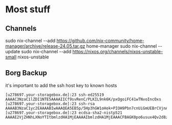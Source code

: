 # Most stuff

## Channels
sudo nix-channel --add https://github.com/nix-community/home-manager/archive/release-24.05.tar.gz home-manager
sudo nix-channel --update
sudo nix-channel --add https://nixos.org/channels/nixos-unstable-small nixos-unstable


## Borg Backup
it's important to add the ssh host key to known hosts

```
[u278697.your-storagebox.de]:23 ssh-ed25519 AAAAC3NzaC1lZDI1NTE5AAAAIICf9svRenC/PLKIL9nk6K/pxQgoiFC41wTNvoIncOxs
[u278697.your-storagebox.de]:23 ssh-rsa AAAAB3NzaC1yc2EAAAABIwAAAQEA5EB5p/5Hp3hGW1oHok+PIOH9Pbn7cnUiGmUEBrCVjnAw+HrKyN8bYVV0dIGllswYXwkG/+bgiBlE6IVIBAq+JwVWu1Sss3KarHY3OvFJUXZoZyRRg/Gc/+LRCE7lyKpwWQ70dbelGRyyJFH36eNv6ySXoUYtGkwlU5IVaHPApOxe4LHPZa/qhSRbPo2hwoh0orCtgejRebNtW5nlx00DNFgsvn8Svz2cIYLxsPVzKgUxs8Zxsxgn+Q/UvR7uq4AbAhyBMLxv7DjJ1pc7PJocuTno2Rw9uMZi1gkjbnmiOh6TTXIEWbnroyIhwc8555uto9melEUmWNQ+C+PwAK+MPw==
[u278697.your-storagebox.de]:23 ecdsa-sha2-nistp521 AAAAE2VjZHNhLXNoYTItbmlzdHA1MjEAAAAIbmlzdHA1MjEAAACFBAGK0po6usux4Qv2d8zKZN1dDvbWjxKkGsx7XwFdSUCnF19Q8psHEUWR7C/LtSQ5crU/g+tQVRBtSgoUcE8T+FWp5wBxKvWG2X9gD+s9/4zRmDeSJR77W6gSA/+hpOZoSE+4KgNdnbYSNtbZH/dN74EG7GLb/gcIpbUUzPNXpfKl7mQitw==
```